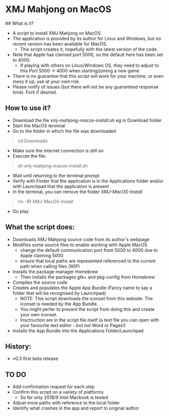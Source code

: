 # XMJ Mahjong on MacOS

## What is it?
* A script to install XMJ Mahjong on MacOS.
* The application is provided by its author for Linux and Windows, but no recent version has been available for MacOS.
  * This script creates it, hopefully with the latest version of the code.
* Note that Apple has claimed port 5000, so the default here has been set to 4000.
  * If playing with others on Linux/Windows OS, they need to adjust to this Port 5000 -> 4000 when starting/joining a new game
* There is no guarantee that this script will work for your machine, or even mess it up, use at your own risk.
* Please notify of issues (but there will not be any guaranteed response time). Fork if desired.

## How to use it?
* Download the file *xmj-mahjong-macos-install.sh* eg in Download folder
* Start the MacOS terminal
* Go to the folder in which the file was downloaded
> cd Downloads
* Make sure the internet connection is still on
* Execute the file:
> sh xmj-mahjong-macos-install.sh
* Wait until returning to the terminal prompt
* Verify with Finder that the application is in the Applications folder and/or with Launchpad that the application is present
* In the terminal, you can remove the folder *XMJ-MacOS-Install*
> rm -Rf XMJ-MacOS-Install
* Go play

## What the script does: 
* Downloads XMJ Mahjong source code from its author's webpage
* Modifies some source files to enable working with Apple MacOS
  * change the default communication port from 5000 to 4000 due to Apple claiming 5000
  * ensure that local paths are represented referenced to the current path when calling files (WIP)
* Installs the package manager Homebrew
  * Then installs the packages gtk+ and pkg-config from Homebrew
* Compiles the source code
* Creates and populates the Apple App Bundle (Fancy name to say a folder that will be recognised by Launchpad)
  * NOTE: This script downloads the iconset from this website. The iconset is needed by the App Bundle. 
  * You might perfer to prevent the script from doing this and create your own iconset. 
  * Insctruction are in the script file itself (a text file you can open with your favourite text editor - but not Word or Pages!)
* Installs the App Bundle into the Applications Folder/Launchpad

## History:
* v0.3 first beta release

## TO DO
* Add confirmation request for each step
* Confirm this script on a variety of platforms
  * So far only 2018/9 Intel Macbook is tested
* Adjust more paths with reference to the local folder
* Identify what crashes in the app and report to original author